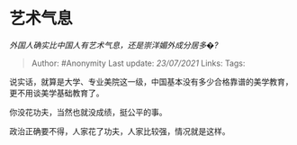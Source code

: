 # 艺术气息
*外国人确实比中国人有艺术气息，还是崇洋媚外成分居多�?*

> Author: #Anonymity
> Last update: *23/07/2021*
> Links:
> Tags:

说实话，就算是大学、专业美院这一级，中国基本没有多少合格靠谱的美学教育，更不用谈美学基础教育了。

你没花功夫，当然也就没成绩，挺公平的事。

政治正确要不得，人家花了功夫，人家比较强，情况就是这样。

